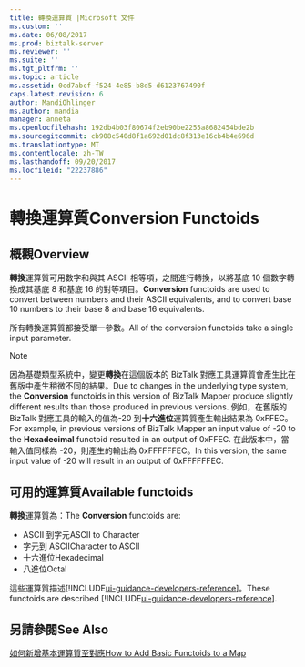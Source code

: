 ```yaml
---
title: 轉換運算質 |Microsoft 文件
ms.custom: ''
ms.date: 06/08/2017
ms.prod: biztalk-server
ms.reviewer: ''
ms.suite: ''
ms.tgt_pltfrm: ''
ms.topic: article
ms.assetid: 0cd7abcf-f524-4e85-b8d5-d6123767490f
caps.latest.revision: 6
author: MandiOhlinger
ms.author: mandia
manager: anneta
ms.openlocfilehash: 192db4b03f80674f2eb90be2255a8682454bde2b
ms.sourcegitcommit: cb908c540d8f1a692d01dc8f313e16cb4b4e696d
ms.translationtype: MT
ms.contentlocale: zh-TW
ms.lasthandoff: 09/20/2017
ms.locfileid: "22237886"
---
```

# <a name="conversion-functoids"></a><span data-ttu-id="a03d5-102">轉換運算質</span><span class="sxs-lookup"><span data-stu-id="a03d5-102">Conversion Functoids</span></span>

## <a name="overview"></a><span data-ttu-id="a03d5-103">概觀</span><span class="sxs-lookup"><span data-stu-id="a03d5-103">Overview</span></span>
<span data-ttu-id="a03d5-104">**轉換**運算質可用數字和與其 ASCII 相等項，之間進行轉換，以將基底 10 個數字轉換成其基底 8 和基底 16 的對等項目。</span><span class="sxs-lookup"><span data-stu-id="a03d5-104">**Conversion** functoids are used to convert between numbers and their ASCII equivalents, and to convert base 10 numbers to their base 8 and base 16 equivalents.</span></span>  
  
 <span data-ttu-id="a03d5-105">所有轉換運算質都接受單一參數。</span><span class="sxs-lookup"><span data-stu-id="a03d5-105">All of the conversion functoids take a single input parameter.</span></span>  
  
> [!NOTE]
>  <span data-ttu-id="a03d5-106">因為基礎類型系統中，變更**轉換**在這個版本的 BizTalk 對應工具運算質會產生比在舊版中產生稍微不同的結果。</span><span class="sxs-lookup"><span data-stu-id="a03d5-106">Due to changes in the underlying type system, the **Conversion** functoids in this version of BizTalk Mapper produce slightly different results than those produced in previous versions.</span></span> <span data-ttu-id="a03d5-107">例如，在舊版的 BizTalk 對應工具的輸入的值為-20 到**十六進位**運算質產生輸出結果為 0xFFEC。</span><span class="sxs-lookup"><span data-stu-id="a03d5-107">For example, in previous versions of BizTalk Mapper an input value of -20 to the **Hexadecimal** functoid resulted in an output of 0xFFEC.</span></span> <span data-ttu-id="a03d5-108">在此版本中，當輸入值同樣為 -20，則產生的輸出為 0xFFFFFFEC。</span><span class="sxs-lookup"><span data-stu-id="a03d5-108">In this version, the same input value of -20 will result in an output of 0xFFFFFFEC.</span></span>  

## <a name="available-functoids"></a><span data-ttu-id="a03d5-109">可用的運算質</span><span class="sxs-lookup"><span data-stu-id="a03d5-109">Available functoids</span></span>  
 <span data-ttu-id="a03d5-110">**轉換**運算質為：</span><span class="sxs-lookup"><span data-stu-id="a03d5-110">The **Conversion** functoids are:</span></span> 

* <span data-ttu-id="a03d5-111">ASCII 到字元</span><span class="sxs-lookup"><span data-stu-id="a03d5-111">ASCII to Character</span></span>
* <span data-ttu-id="a03d5-112">字元到 ASCII</span><span class="sxs-lookup"><span data-stu-id="a03d5-112">Character to ASCII</span></span>
* <span data-ttu-id="a03d5-113">十六進位</span><span class="sxs-lookup"><span data-stu-id="a03d5-113">Hexadecimal</span></span>
* <span data-ttu-id="a03d5-114">八進位</span><span class="sxs-lookup"><span data-stu-id="a03d5-114">Octal</span></span>

<span data-ttu-id="a03d5-115">這些運算質描述[!INCLUDE[ui-guidance-developers-reference](../includes/ui-guidance-developers-reference.md)]。</span><span class="sxs-lookup"><span data-stu-id="a03d5-115">These functoids are described [!INCLUDE[ui-guidance-developers-reference](../includes/ui-guidance-developers-reference.md)].</span></span> 

## <a name="see-also"></a><span data-ttu-id="a03d5-116">另請參閱</span><span class="sxs-lookup"><span data-stu-id="a03d5-116">See Also</span></span>  
 [<span data-ttu-id="a03d5-117">如何新增基本運算質至對應</span><span class="sxs-lookup"><span data-stu-id="a03d5-117">How to Add Basic Functoids to a Map</span></span>](../core/how-to-add-basic-functoids-to-a-map.md)   
